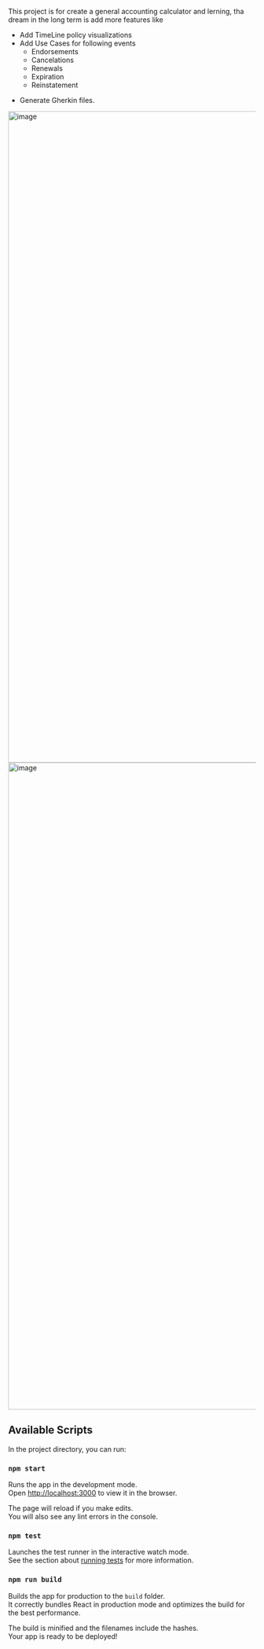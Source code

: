This project is for create a general accounting calculator and lerning, tha dream in the long term is add more features like

- Add TimeLine policy visualizations
- Add Use Cases for following events
  - Endorsements
  - Cancelations
  - Renewals
  - Expiration
  - Reinstatement
* Generate Gherkin files.

<img width="1326" alt="image" src="https://user-images.githubusercontent.com/3542527/159628695-afe1d0b0-1540-4278-a8eb-73c6b6f2c683.png">

<img width="1317" alt="image" src="https://user-images.githubusercontent.com/3542527/159628730-a5c30e93-d156-4dc2-96ab-2c6694ea4d53.png">


## Available Scripts

In the project directory, you can run:

### `npm start`

Runs the app in the development mode.\
Open [http://localhost:3000](http://localhost:3000) to view it in the browser.

The page will reload if you make edits.\
You will also see any lint errors in the console.

### `npm test`

Launches the test runner in the interactive watch mode.\
See the section about [running tests](https://facebook.github.io/create-react-app/docs/running-tests) for more information.

### `npm run build`

Builds the app for production to the `build` folder.\
It correctly bundles React in production mode and optimizes the build for the best performance.

The build is minified and the filenames include the hashes.\
Your app is ready to be deployed!
